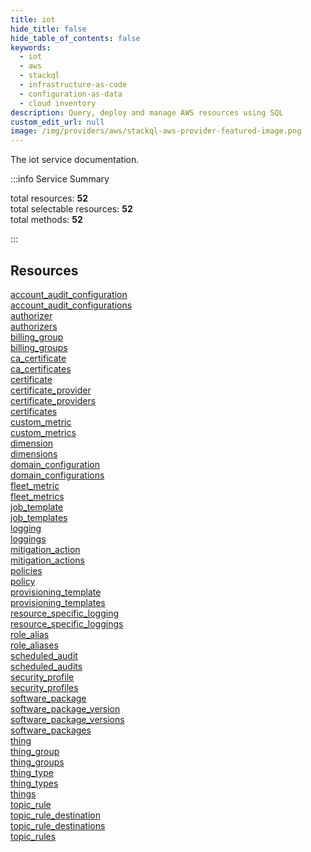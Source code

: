 ```yaml
---
title: iot
hide_title: false
hide_table_of_contents: false
keywords:
  - iot
  - aws
  - stackql
  - infrastructure-as-code
  - configuration-as-data
  - cloud inventory
description: Query, deploy and manage AWS resources using SQL
custom_edit_url: null
image: /img/providers/aws/stackql-aws-provider-featured-image.png
---
```


The iot service documentation.

:::info Service Summary

<div class="row">
<div class="providerDocColumn">
<span>total resources:&nbsp;<b>52</b></span><br />
<span>total selectable resources:&nbsp;<b>52</b></span><br />
<span>total methods:&nbsp;<b>52</b></span><br />
</div>
</div>

:::

## Resources
<div class="row">
<div class="providerDocColumn">
<a href="/providers/aws/iot/account_audit_configuration/">account_audit_configuration</a><br />
<a href="/providers/aws/iot/account_audit_configurations/">account_audit_configurations</a><br />
<a href="/providers/aws/iot/authorizer/">authorizer</a><br />
<a href="/providers/aws/iot/authorizers/">authorizers</a><br />
<a href="/providers/aws/iot/billing_group/">billing_group</a><br />
<a href="/providers/aws/iot/billing_groups/">billing_groups</a><br />
<a href="/providers/aws/iot/ca_certificate/">ca_certificate</a><br />
<a href="/providers/aws/iot/ca_certificates/">ca_certificates</a><br />
<a href="/providers/aws/iot/certificate/">certificate</a><br />
<a href="/providers/aws/iot/certificate_provider/">certificate_provider</a><br />
<a href="/providers/aws/iot/certificate_providers/">certificate_providers</a><br />
<a href="/providers/aws/iot/certificates/">certificates</a><br />
<a href="/providers/aws/iot/custom_metric/">custom_metric</a><br />
<a href="/providers/aws/iot/custom_metrics/">custom_metrics</a><br />
<a href="/providers/aws/iot/dimension/">dimension</a><br />
<a href="/providers/aws/iot/dimensions/">dimensions</a><br />
<a href="/providers/aws/iot/domain_configuration/">domain_configuration</a><br />
<a href="/providers/aws/iot/domain_configurations/">domain_configurations</a><br />
<a href="/providers/aws/iot/fleet_metric/">fleet_metric</a><br />
<a href="/providers/aws/iot/fleet_metrics/">fleet_metrics</a><br />
<a href="/providers/aws/iot/job_template/">job_template</a><br />
<a href="/providers/aws/iot/job_templates/">job_templates</a><br />
<a href="/providers/aws/iot/logging/">logging</a><br />
<a href="/providers/aws/iot/loggings/">loggings</a><br />
<a href="/providers/aws/iot/mitigation_action/">mitigation_action</a><br />
<a href="/providers/aws/iot/mitigation_actions/">mitigation_actions</a>
</div>
<div class="providerDocColumn">
<a href="/providers/aws/iot/policies/">policies</a><br />
<a href="/providers/aws/iot/policy/">policy</a><br />
<a href="/providers/aws/iot/provisioning_template/">provisioning_template</a><br />
<a href="/providers/aws/iot/provisioning_templates/">provisioning_templates</a><br />
<a href="/providers/aws/iot/resource_specific_logging/">resource_specific_logging</a><br />
<a href="/providers/aws/iot/resource_specific_loggings/">resource_specific_loggings</a><br />
<a href="/providers/aws/iot/role_alias/">role_alias</a><br />
<a href="/providers/aws/iot/role_aliases/">role_aliases</a><br />
<a href="/providers/aws/iot/scheduled_audit/">scheduled_audit</a><br />
<a href="/providers/aws/iot/scheduled_audits/">scheduled_audits</a><br />
<a href="/providers/aws/iot/security_profile/">security_profile</a><br />
<a href="/providers/aws/iot/security_profiles/">security_profiles</a><br />
<a href="/providers/aws/iot/software_package/">software_package</a><br />
<a href="/providers/aws/iot/software_package_version/">software_package_version</a><br />
<a href="/providers/aws/iot/software_package_versions/">software_package_versions</a><br />
<a href="/providers/aws/iot/software_packages/">software_packages</a><br />
<a href="/providers/aws/iot/thing/">thing</a><br />
<a href="/providers/aws/iot/thing_group/">thing_group</a><br />
<a href="/providers/aws/iot/thing_groups/">thing_groups</a><br />
<a href="/providers/aws/iot/thing_type/">thing_type</a><br />
<a href="/providers/aws/iot/thing_types/">thing_types</a><br />
<a href="/providers/aws/iot/things/">things</a><br />
<a href="/providers/aws/iot/topic_rule/">topic_rule</a><br />
<a href="/providers/aws/iot/topic_rule_destination/">topic_rule_destination</a><br />
<a href="/providers/aws/iot/topic_rule_destinations/">topic_rule_destinations</a><br />
<a href="/providers/aws/iot/topic_rules/">topic_rules</a>
</div>
</div>